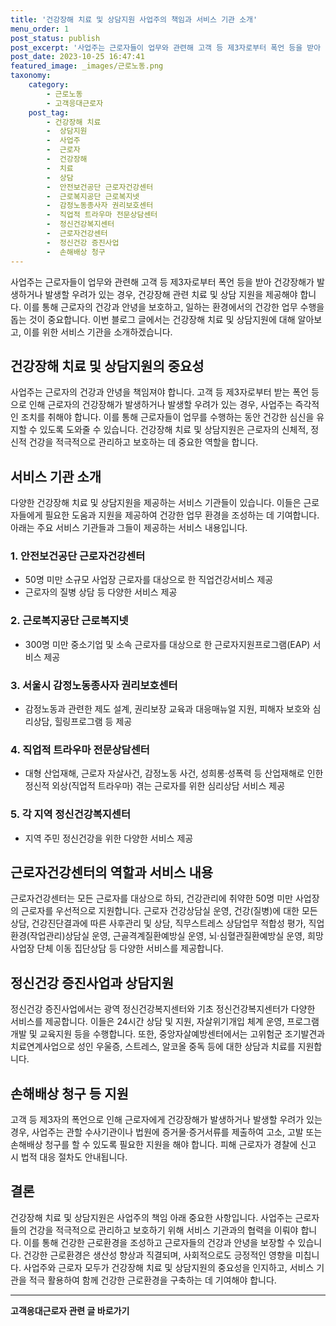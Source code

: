 ```yaml
---
title: '건강장해 치료 및 상담지원 사업주의 책임과 서비스 기관 소개'
menu_order: 1
post_status: publish
post_excerpt: '사업주는 근로자들이 업무와 관련해 고객 등 제3자로부터 폭언 등을 받아 건강장해가 발생하거나 발생할 우려가 있는 경우, 건강장해 관련 치료 및 상담 지원을 제공해야 합니다. 이를 통해 근로자의 건강과 안녕을 보호하고, 일하는 환경에서의 건강한 업무 수행을 돕는 것이 중요합니다. 이번 블로그 글에서는 건강장해 치료 및 상담지원에 대해 알아보고, 이를 위한 서비스 기관을 소개하겠습니다.'
post_date: 2023-10-25 16:47:41
featured_image: _images/근로노동.png
taxonomy:
    category:
        - 근로노동
        - 고객응대근로자
    post_tag:
        - 건강장해 치료
        -  상담지원
        -  사업주
        -  근로자
        -  건강장해
        -  치료
        -  상담
        -  안전보건공단 근로자건강센터
        -  근로복지공단 근로복지넷
        -  감정노동종사자 권리보호센터
        -  직업적 트라우마 전문상담센터
        -  정신건강복지센터
        -  근로자건강센터
        -  정신건강 증진사업
        -  손해배상 청구
---
```




사업주는 근로자들이 업무와 관련해 고객 등 제3자로부터 폭언 등을 받아 건강장해가 발생하거나 발생할 우려가 있는 경우, 건강장해 관련 치료 및 상담 지원을 제공해야 합니다. 이를 통해 근로자의 건강과 안녕을 보호하고, 일하는 환경에서의 건강한 업무 수행을 돕는 것이 중요합니다. 이번 블로그 글에서는 건강장해 치료 및 상담지원에 대해 알아보고, 이를 위한 서비스 기관을 소개하겠습니다.

## 건강장해 치료 및 상담지원의 중요성

사업주는 근로자의 건강과 안녕을 책임져야 합니다. 고객 등 제3자로부터 받는 폭언 등으로 인해 근로자의 건강장해가 발생하거나 발생할 우려가 있는 경우, 사업주는 즉각적인 조치를 취해야 합니다. 이를 통해 근로자들이 업무를 수행하는 동안 건강한 심신을 유지할 수 있도록 도와줄 수 있습니다. 건강장해 치료 및 상담지원은 근로자의 신체적, 정신적 건강을 적극적으로 관리하고 보호하는 데 중요한 역할을 합니다.

## 서비스 기관 소개

다양한 건강장해 치료 및 상담지원을 제공하는 서비스 기관들이 있습니다. 이들은 근로자들에게 필요한 도움과 지원을 제공하여 건강한 업무 환경을 조성하는 데 기여합니다. 아래는 주요 서비스 기관들과 그들이 제공하는 서비스 내용입니다.

### 1. 안전보건공단 근로자건강센터

- 50명 미만 소규모 사업장 근로자를 대상으로 한 직업건강서비스 제공
- 근로자의 질병 상담 등 다양한 서비스 제공

### 2. 근로복지공단 근로복지넷

- 300명 미만 중소기업 및 소속 근로자를 대상으로 한 근로자지원프로그램(EAP) 서비스 제공

### 3. 서울시 감정노동종사자 권리보호센터

- 감정노동과 관련한 제도 설계, 권리보장 교육과 대응매뉴얼 지원, 피해자 보호와 심리상담, 힐링프로그램 등 제공

### 4. 직업적 트라우마 전문상담센터

- 대형 산업재해, 근로자 자살사건, 감정노동 사건, 성희롱·성폭력 등 산업재해로 인한 정신적 외상(직업적 트라우마) 겪는 근로자를 위한 심리상담 서비스 제공

### 5. 각 지역 정신건강복지센터

- 지역 주민 정신건강을 위한 다양한 서비스 제공

## 근로자건강센터의 역할과 서비스 내용

근로자건강센터는 모든 근로자를 대상으로 하되, 건강관리에 취약한 50명 미만 사업장의 근로자를 우선적으로 지원합니다. 근로자 건강상담실 운영, 건강(질병)에 대한 모든 상담, 건강진단결과에 따른 사후관리 및 상담, 직무스트레스 상담업무 적합성 평가, 직업환경(작업관리)상담실 운영, 근골격계질환예방실 운영, 뇌·심혈관질환예방실 운영, 희망사업장 단체 이동 집단상담 등 다양한 서비스를 제공합니다.

## 정신건강 증진사업과 상담지원

정신건강 증진사업에서는 광역 정신건강복지센터와 기초 정신건강복지센터가 다양한 서비스를 제공합니다. 이들은 24시간 상담 및 지원, 자살위기개입 체계 운영, 프로그램 개발 및 교육지원 등을 수행합니다. 또한, 중앙자살예방센터에서는 고위험군 조기발견과 치료연계사업으로 성인 우울증, 스트레스, 알코올 중독 등에 대한 상담과 치료를 지원합니다.

## 손해배상 청구 등 지원

고객 등 제3자의 폭언으로 인해 근로자에게 건강장해가 발생하거나 발생할 우려가 있는 경우, 사업주는 관할 수사기관이나 법원에 증거물·증거서류를 제출하여 고소, 고발 또는 손해배상 청구를 할 수 있도록 필요한 지원을 해야 합니다. 피해 근로자가 경찰에 신고 시 법적 대응 절차도 안내됩니다.

## 결론

건강장해 치료 및 상담지원은 사업주의 책임 아래 중요한 사항입니다. 사업주는 근로자들의 건강을 적극적으로 관리하고 보호하기 위해 서비스 기관과의 협력을 이뤄야 합니다. 이를 통해 건강한 근로환경을 조성하고 근로자들의 건강과 안녕을 보장할 수 있습니다. 건강한 근로환경은 생산성 향상과 직결되며, 사회적으로도 긍정적인 영향을 미칩니다. 사업주와 근로자 모두가 건강장해 치료 및 상담지원의 중요성을 인지하고, 서비스 기관을 적극 활용하여 함께 건강한 근로환경을 구축하는 데 기여해야 합니다.
<!-- wp:separator -->
<hr class="wp-block-separator has-alpha-channel-opacity"/>
<!-- /wp:separator -->

<!-- wp:group {"backgroundColor":"base","layout":{"type":"constrained"}} -->
<div class="wp-block-group has-base-background-color has-background"><!-- wp:paragraph {"align":"center","fontSize":"medium"} -->
<p class="has-text-align-center has-large-font-size"><strong>고객응대근로자 관련 글 바로가기</strong></p>
<!-- /wp:paragraph -->


<!-- wp:latest-posts
{"categories":[{"id":9570,"count":19,"description":"","link":"https://uknowlaw.com/category/%ea%b3%a0%ea%b0%9d%ec%9d%91%eb%8c%80%ea%b7%bc%eb%a1%9c%ec%9e%90/","name":"고객응대근로자","slug":"고객응대근로자","taxonomy":"category","parent":0,"meta":[],"_links":{"self":[{"href":"https://uknowlaw.com/wp-json/wp/v2/categories/9570"}],"collection":[{"href":"https://uknowlaw.com/wp-json/wp/v2/categories"}],"about":[{"href":"https://uknowlaw.com/wp-json/wp/v2/taxonomies/category"}],"wp:post_type":[{"href":"https://uknowlaw.com/wp-json/wp/v2/posts?categories=9570"}],"curies":[{"name":"wp","href":"https://api.w.org/{rel}","templated":true}]}}],"postsToShow":100,"excerptLength":28,"postLayout":"grid","columns":2,"featuredImageAlign":"left","featuredImageSizeSlug":"large","fontSize":18px} /--></div>
<!-- /wp:group -->